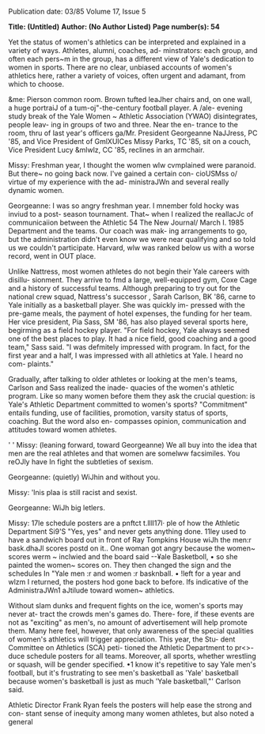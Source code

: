 Publication date: 03/85
Volume 17, Issue 5

**Title:  (Untitled)**
**Author: (No Author Listed)**
**Page number(s): 54**

Yet the status of women's athletics can 
be interpreted and explained in a variety 
of ways. Athletes, alumni, coaches, ad-
minstrators: each group, and often each 
pers~m in the group, has a different view 
of Yale's dedication to women in sports. 
There are no clear, unbiased accounts of 
women's athletics here, rather a variety 
of voices, often urgent and adamant, 
from which to choose. 

&me: Pierson common room. Brown tufted 
leaJher chairs and, on one wall, a huge portraiJ 
of a tum-oj"-the-century football player. A /ale-
evening study break of the Yale Women ~ Athletic 
Association (YWAO) disintegrates, people leav-
ing in groups of two and three. Near the en-
trance to the room, thru of last year's officers 
ga/Mr. President Georgeanne NaJJress, PC '85, 
and Vice President of GmlXUICes Missy Parks, 
TC '85, sit on a couch, Vice President Lucy 
&mlwlz, CC '85, reclines in an armchair. 

Missy: Freshman year, I thought the women 
wlw cvmplained were paranoid. But there~ no 
going back now. I've gained a certain con-
cioUSMss o/ virtue of my experience with the ad-
ministraJWn and several really dynamic women. 

Georgeanne: I was so angry freshman year. I 
mnember fold hocky was inviud to a post-
season tournament. 
That~ when I realized the 
reallacJc of communicaiion between the Athletic 
54 The New Journal/ March I. 1985 
Department and the teams. Our coach was mak-
ing arrangements to go, but the administration 
didn't even know we were near qualifying and 
so told us we couldn't participate. Harvard, wlw 
was ranked below us with a worse record, went 
in OUT place. 

Unlike Nattress, most women athletes do 
not begin their Yale careers with disillu-
sionment. They arrive to fmd a large, 
well-equipped gym, Coxe Cage and a 
history of successful teams. Although 
preparing to try out for the national crew 
squad, 
Nattress's successor , 
Sarah 
Carlson, BK '86, carne to Yale initially as 
a basketball player. She was quickly im-
pressed with the pre-game meals, the 
payment of hotel expenses, the funding 
for her team. Her vice president, Pia 
Sass, SM '86, has also played several 
sports here, begirming as a field hockey 
player. "For field hockey, Yale always 
seemed one of the best places to play. It 
had a nice field, good coaching and a 
good team," Sass said. "I was defmitely 
impressed with program. In fact, for the 
first year and a half, I was impressed 
with all athletics at Yale. I heard no com-
plaints." 

Gradually, 
after talking to older 
athletes or looking at the men's teams, 
Carlson and Sass realized the inade-
quacies of the women's athletic program. 
Like so many women before them they 
ask the crucial question: is Yale's Athletic 
Department 
committed to 
women's 
sports? "Commitment" entails funding, 
use of facilities, promotion, varsity status 
of sports, coaching. But the word also en-
compasses opinion, communication and 
attitudes toward women athletes. 

' ' Missy: (leaning forward, toward Georgeanne) 
We all buy into the idea that men are the real 
athletes and that women are somelww facsimiles. 
You reOJly have In fight the subtleties of sexism. 

Georgeanne: (quietly) WiJhin and without 
you. 

Missy: 'lnis plaa is still racist and sexist. 

Georgeanne: WiJh big letlers. 

Missy: 17le schedule posters are a pnftct t.llll17l· 
ple of how the Athletic Department Si9'S "Yes, 
yes" and never gets anything done. 11ley used to 
have a sandwich board out in front of Ray 
Tompkins House wiJh the men:r bask.dhaJl 
scores postd on it.. One woman got angry 
because the women~ scores werm ~ inclwied and 
the board said --¥ale Basketboll, • so she painted 
the women~ scores on. They then changed the 
sign and the schedules In "Yale men :r and 
women :r basknball. • !left for a year and wlzm I 
returned, the posters hod gone back to before. lfs 
indicative of the AdministraJWn1 aJtilude toward 
women~ athletics. 

Without slam dunks and frequent fights 
on the ice, women's sports may never at-
tract the crowds men's games do. There-
fore, if these events are not as "exciting" 
as men's, no amount of advertisement 
will help promote them. Many here feel, 
however, that only awareness of the 
special qualities of women's athletics will 
trigger appreciation. This year, the Stu-
dent Committee on Athletics (SCA) peti-
tioned the Athletic Department to pr<>-
duce schedule posters for all teams. 
Moreover, all sports, whether wrestling 
or squash, will be gender specified. •1 
know it's repetitive to say Yale men's 
football, but it's frustrating to see men's 
basketball as 'Yale' basketball because 
women's basketball is just as much 'Yale 
basketball,"' Carlson said. 

Athletic Director Frank Ryan feels the 
posters will help ease the strong and con-
stant sense of inequity among many 
women athletes, but also noted a general